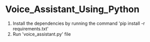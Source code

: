 # Voice_Assistant_Using_Python

1. Install the dependencies by running the command 'pip install -r requirements.txt'
2. Run 'voice_assistant.py' file
